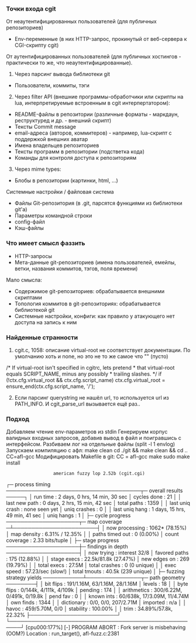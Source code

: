 ### Точки входа cgit

От неаутентифицированных пользователей (для публичных репозиториев)
- Env-переменные (в них HTTP-запрос, прокинутый от веб-сервера к CGI-скрипту cgit)

От аутентифицированных пользователей (для публичных хостингов - практически то же, что неаутентифицированные).
1. Через парсинг вывода библиотеки git
- Пользователи, коммиты, тэги

2. Через filter API (внешние программы-обработчики или скрипты на lua, интерпретируемые встроенным в cgit интерпертатором):
- README-файлы в репозитории (различные форматы - маркдаун, реструктуред и др. -  внешний скрипт)
- Тексты Commit message
- email-адреса (авторов, коммитеров) - например, lua-скрипт с поддержкой внешних аватар
- Имена владельцев репозиториев
- Тексты программ в репозитории (подстветка кода)
- Команды для контроля доступа к репозиториям

3. Через mime types:
- Блобы в репозитории (картинки, html, ...)

Системные настройки / файловая система
- Файлы Git-репозитория (в .git, парсятся функциями из библиотеки git'а)
- Параметры командной строки
- config-файл
- Кэш-файлы

### Что имеет смысл фаззить

- HTTP-запросы
- Мета-данные git-репозиториев (имена пользователей, емейлы, ветки, названия коммитов, тэгов, поля времени)

Мало смысла:
- Содержимое git-репозиториев: обрабатывается внешними скриптами
- Топология коммитов в git-репозиториях: обрабатывается библиотекой git
- Системные настройки, конфиги: как правило у атакующего нет доступа на запись к ним


### Найденные странности

1. cgit.c, 1058: описание virtual-root не соответствует документации. По умолчанию хоть и none, но это не то же самое что "" (пусто)

/* If virtual-root isn't specified in cgitrc, lets pretend
	 * that virtual-root equals SCRIPT_NAME, minus any possibly
	 * trailing slashes.
	 */
	if (!ctx.cfg.virtual_root && ctx.cfg.script_name)
		ctx.cfg.virtual_root = ensure_end(ctx.cfg.script_name, '/');

2. Если парсинг querystring не нашёл url, то используется url из PATH_INFO. И cgit_parse_url вызывается ещё раз..


### Подход

Добавляем чтение env-параметров из stdin
Генерируем корпус валидных входных запросов, добавив вывод в файл и поигравшись с интерфейсом.
Разбиваем лог на отдельные файлы (split -l 1 envlog)
Запускаем компиляцию с афл:
make clean
cd ./git && make clean && cd ..
CC=afl-gcc
Модифицировать Makefile в git: CC = afl-gcc
make
sudo make install




                      american fuzzy lop 2.52b (cgit.cgi)

┌─ process timing ─────────────────────────────────────┬─ overall results ─────┐
│        run time : 2 days, 0 hrs, 14 min, 30 sec      │  cycles done : 21     │
│   last new path : 0 days, 2 hrs, 15 min, 42 sec      │  total paths : 1359   │
│ last uniq crash : none seen yet                      │ uniq crashes : 0      │
│  last uniq hang : 1 days, 15 hrs, 49 min, 41 sec     │   uniq hangs : 1      │
├─ cycle progress ────────────────────┬─ map coverage ─┴───────────────────────┤
│  now processing : 1062* (78.15%)    │    map density : 6.31% / 12.35%        │
│ paths timed out : 0 (0.00%)         │ count coverage : 2.33 bits/tuple       │
├─ stage progress ────────────────────┼─ findings in depth ────────────────────┤
│  now trying : interest 32/8         │ favored paths : 175 (12.88%)           │
│ stage execs : 22.5k/81.8k (27.47%)  │  new edges on : 269 (19.79%)           │
│ total execs : 27.5M                 │ total crashes : 0 (0 unique)           │
│  exec speed : 57.23/sec (slow!)     │  total tmouts : 40.5k (239 unique)     │
├─ fuzzing strategy yields ───────────┴───────────────┬─ path geometry ────────┤
│   bit flips : 191/1.16M, 63/1.16M, 28/1.16M         │    levels : 18         │
│  byte flips : 0/144k, 4/111k, 4/109k                │   pending : 174        │
│ arithmetics : 300/6.22M, 0/491k, 0/19.8k            │  pend fav : 0          │
│  known ints : 60/638k, 17/3.09M, 11/4.74M           │ own finds : 1344       │
│  dictionary : 0/0, 0/0, 207/2.71M                   │  imported : n/a        │
│       havoc : 459/5.70M, 0/0                        │ stability : 100.00%    │
│        trim : 34.89%/57.8k, 22.32%                  ├────────────────────────┘
└─────────────────────────────────────────────────────┘          [cpu000:177%]
[-] PROGRAM ABORT : Fork server is misbehaving (OOM?)
         Location : run_target(), afl-fuzz.c:2381
